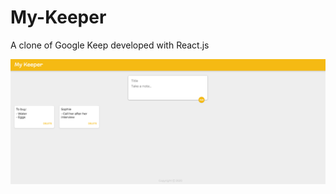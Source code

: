 # My-Keeper
A clone of Google Keep developed with React.js

<img src="Screenshot.png" alt="My-Keeper-screenshot" width="900" />
